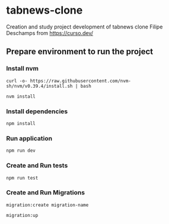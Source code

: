 # tabnews-clone

Creation and study project development of tabnews clone Filipe Deschamps from https://curso.dev/

## Prepare environment to run the project

### Install nvm

`curl -o- https://raw.githubusercontent.com/nvm-sh/nvm/v0.39.4/install.sh | bash`

`nvm install`

### Install dependencies

`npm install`

### Run application

`npm run dev`

### Create and Run tests

`npm run test`

### Create and Run Migrations

`migration:create migration-name`

`migration:up`
